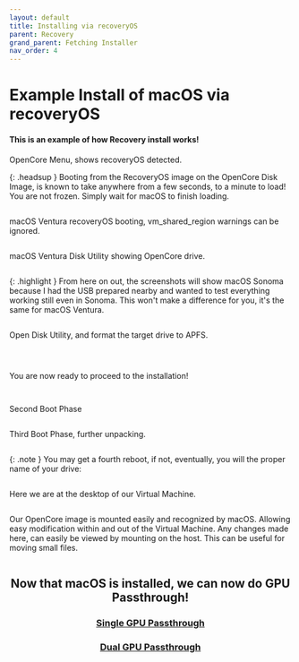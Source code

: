 ```yaml
---
layout: default
title: Installing via recoveryOS
parent: Recovery
grand_parent: Fetching Installer
nav_order: 4
---
```


# Example Install of macOS via recoveryOS
#### This is an example of how Recovery install works!

OpenCore Menu, shows recoveryOS detected.

{: .headsup }
Booting from the RecoveryOS image on the OpenCore Disk Image, is known to take anywhere from a few seconds, to a minute to load! You are not frozen. Simply wait for macOS to finish loading.

<a href="https://raw.githubusercontent.com/royalgraphx/DarwinKVM/main/docs/assets/OpenCoreVMBootRecovery.png"><img src="../../../../assets/OpenCoreVMBootRecovery.png" alt=""></a>

macOS Ventura recoveryOS booting, vm_shared_region warnings can be ignored.

<a href="https://raw.githubusercontent.com/royalgraphx/DarwinKVM/main/docs/assets/BootingRecovery.png"><img src="../../../../assets/BootingRecovery.png" alt=""></a>

macOS Ventura Disk Utility showing OpenCore drive.

<a href="https://raw.githubusercontent.com/royalgraphx/DarwinKVM/main/docs/assets/macOSRecoveryDiskUtility.png"><img src="../../../../assets/macOSRecoveryDiskUtility.png" alt=""></a>

{: .highlight }
From here on out, the screenshots will show macOS Sonoma because I had the USB prepared nearby and wanted to test everything working still even in Sonoma. This won't make a difference for you, it's the same for macOS Ventura.

<a href="https://raw.githubusercontent.com/royalgraphx/DarwinKVM/main/docs/assets/OpenCoreSonomaRecoveryBoot.png"><img src="../../../../assets/OpenCoreSonomaRecoveryBoot.png" alt=""></a>

Open Disk Utility, and format the target drive to APFS.

<a href="https://raw.githubusercontent.com/royalgraphx/DarwinKVM/main/docs/assets/macOSRecoveryFormatInstallTarget.png"><img src="../../../../assets/macOSRecoveryFormatInstallTarget.png" alt=""></a>

<a href="https://raw.githubusercontent.com/royalgraphx/DarwinKVM/main/docs/assets/macOSRecoveryFormatInstallTarget2.png"><img src="../../../../assets/macOSRecoveryFormatInstallTarget2.png" alt=""></a>

<a href="https://raw.githubusercontent.com/royalgraphx/DarwinKVM/main/docs/assets/macOSRecoveryFormatInstallTarget3.png"><img src="../../../../assets/macOSRecoveryFormatInstallTarget3.png" alt=""></a>

You are now ready to proceed to the installation!

<a href="https://raw.githubusercontent.com/royalgraphx/DarwinKVM/main/docs/assets/OpenCoreSonomaRecoveryInstallation1.png"><img src="../../../../assets/OpenCoreSonomaRecoveryInstallation1.png" alt=""></a>

<a href="https://raw.githubusercontent.com/royalgraphx/DarwinKVM/main/docs/assets/OpenCoreSonomaRecoveryInstallation2.png"><img src="../../../../assets/OpenCoreSonomaRecoveryInstallation2.png" alt=""></a>

Second Boot Phase

<a href="https://raw.githubusercontent.com/royalgraphx/DarwinKVM/main/docs/assets/OpenCoreSonomaSecondBootPhase.png"><img src="../../../../assets/OpenCoreSonomaSecondBootPhase.png" alt=""></a>

Third Boot Phase, further unpacking.

<a href="https://raw.githubusercontent.com/royalgraphx/DarwinKVM/main/docs/assets/OpenCoreSonomaThirdBootPhase.png"><img src="../../../../assets/OpenCoreSonomaThirdBootPhase.png" alt=""></a>

{: .note }
You may get a fourth reboot, if not, eventually, you will the proper name of your drive:

<a href="https://raw.githubusercontent.com/royalgraphx/DarwinKVM/main/docs/assets/OpenCoreSonomaInstallationComplete.png"><img src="../../../../assets/OpenCoreSonomaInstallationComplete.png" alt=""></a>

Here we are at the desktop of our Virtual Machine.

<a href="https://raw.githubusercontent.com/royalgraphx/DarwinKVM/main/docs/assets/macOSSonomaDesktop.png"><img src="../../../../assets/macOSSonomaDesktop.png" alt=""></a>

Our OpenCore image is mounted easily and recognized by macOS. Allowing easy modification within and out of the Virtual Machine. Any changes made here, can easily be viewed by mounting on the host. This can be useful for moving small files.

<a href="https://raw.githubusercontent.com/royalgraphx/DarwinKVM/main/docs/assets/macOSSonomaNoMountEFIneeded.png"><img src="../../../../assets/macOSSonomaNoMountEFIneeded.png" alt=""></a>

<h2 align="center">Now that macOS is installed, we can now do GPU Passthrough!</h2>

<h3 align="center"><a href="../../../08-sGPUpt/index">Single GPU Passthrough</a></h3>

<h3 align="center"><a href="../../../09-dGPUpt/index">Dual GPU Passthrough</a></h3>